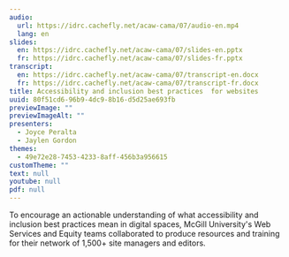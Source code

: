```yaml
---
audio:
  url: https://idrc.cachefly.net/acaw-cama/07/audio-en.mp4
  lang: en
slides:
  en: https://idrc.cachefly.net/acaw-cama/07/slides-en.pptx
  fr: https://idrc.cachefly.net/acaw-cama/07/slides-fr.pptx
transcript:
  en: https://idrc.cachefly.net/acaw-cama/07/transcript-en.docx
  fr: https://idrc.cachefly.net/acaw-cama/07/transcript-fr.docx
title: Accessibility and inclusion best practices  for websites
uuid: 80f51cd6-96b9-4dc9-8b16-d5d25ae693fb
previewImage: ""
previewImageAlt: ""
presenters:
  - Joyce Peralta
  - Jaylen Gordon
themes:
  - 49e72e28-7453-4233-8aff-456b3a956615
customTheme: ""
text: null
youtube: null
pdf: null
---
```

To encourage an actionable understanding of what accessibility and inclusion best practices mean in digital spaces, McGill University's Web Services and Equity teams collaborated to produce resources and training for their network of 1,500+ site managers and editors.
